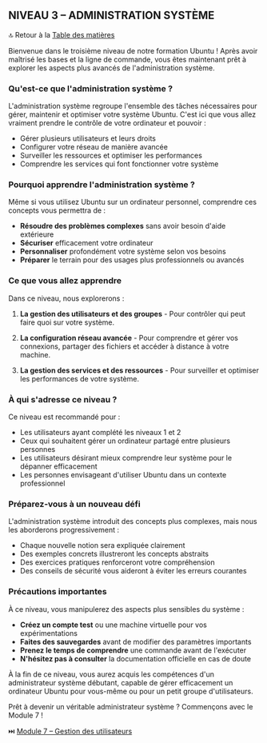 ## NIVEAU 3 – ADMINISTRATION SYSTÈME

🔝 Retour à la [Table des matières](#table-des-matières)

Bienvenue dans le troisième niveau de notre formation Ubuntu ! Après avoir maîtrisé les bases et la ligne de commande, vous êtes maintenant prêt à explorer les aspects plus avancés de l'administration système.

### Qu'est-ce que l'administration système ?

L'administration système regroupe l'ensemble des tâches nécessaires pour gérer, maintenir et optimiser votre système Ubuntu. C'est ici que vous allez vraiment prendre le contrôle de votre ordinateur et pouvoir :
- Gérer plusieurs utilisateurs et leurs droits
- Configurer votre réseau de manière avancée
- Surveiller les ressources et optimiser les performances
- Comprendre les services qui font fonctionner votre système

### Pourquoi apprendre l'administration système ?

Même si vous utilisez Ubuntu sur un ordinateur personnel, comprendre ces concepts vous permettra de :
- **Résoudre des problèmes complexes** sans avoir besoin d'aide extérieure
- **Sécuriser** efficacement votre ordinateur
- **Personnaliser** profondément votre système selon vos besoins
- **Préparer** le terrain pour des usages plus professionnels ou avancés

### Ce que vous allez apprendre

Dans ce niveau, nous explorerons :

1. **La gestion des utilisateurs et des groupes** - Pour contrôler qui peut faire quoi sur votre système.

2. **La configuration réseau avancée** - Pour comprendre et gérer vos connexions, partager des fichiers et accéder à distance à votre machine.

3. **La gestion des services et des ressources** - Pour surveiller et optimiser les performances de votre système.

### À qui s'adresse ce niveau ?

Ce niveau est recommandé pour :
- Les utilisateurs ayant complété les niveaux 1 et 2
- Ceux qui souhaitent gérer un ordinateur partagé entre plusieurs personnes
- Les utilisateurs désirant mieux comprendre leur système pour le dépanner efficacement
- Les personnes envisageant d'utiliser Ubuntu dans un contexte professionnel

### Préparez-vous à un nouveau défi

L'administration système introduit des concepts plus complexes, mais nous les aborderons progressivement :
- Chaque nouvelle notion sera expliquée clairement
- Des exemples concrets illustreront les concepts abstraits
- Des exercices pratiques renforceront votre compréhension
- Des conseils de sécurité vous aideront à éviter les erreurs courantes

### Précautions importantes

À ce niveau, vous manipulerez des aspects plus sensibles du système :
- **Créez un compte test** ou une machine virtuelle pour vos expérimentations
- **Faites des sauvegardes** avant de modifier des paramètres importants
- **Prenez le temps de comprendre** une commande avant de l'exécuter
- **N'hésitez pas à consulter** la documentation officielle en cas de doute

À la fin de ce niveau, vous aurez acquis les compétences d'un administrateur système débutant, capable de gérer efficacement un ordinateur Ubuntu pour vous-même ou pour un petit groupe d'utilisateurs.

Prêt à devenir un véritable administrateur système ? Commençons avec le Module 7 !

⏭️ [Module 7 – Gestion des utilisateurs](/03-administration-systeme/module-7-gestion-utilisateurs/README.md)
